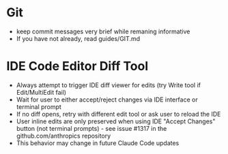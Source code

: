 # Git
- keep commit messages very brief while remaning informative
- If you have not already, read guides/GIT.md
# IDE Code Editor Diff Tool
- Always attempt to trigger IDE diff viewer for edits (try Write tool if Edit/MultiEdit fail)
- Wait for user to either accept/reject changes via IDE interface or terminal prompt
- If no diff opens, retry with different edit tool or ask user to reload the IDE
- User inline edits are only preserved when using IDE "Accept Changes" button (not terminal prompts) - see issue #1317 in the github.com/anthropics repository
- This behavior may change in future Claude Code updates